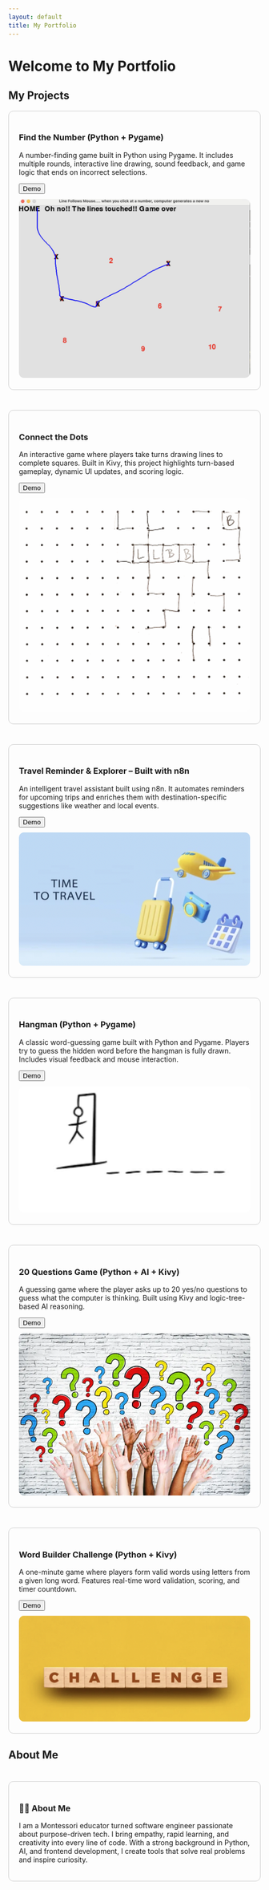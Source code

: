 ```yaml
---
layout: default
title: My Portfolio
---
```


# Welcome to My Portfolio

## My Projects

<div style="display: flex; flex-wrap: wrap; gap: 40px; justify-content: space-between;">

  <!-- Project 1 -->
  <div style="flex: 1 1 48%; border: 1px solid #ccc; border-radius: 10px; padding: 20px;">
    <h3>Find the Number (Python + Pygame)</h3>
    <p>A number-finding game built in Python using Pygame. It includes multiple rounds, interactive line drawing, sound feedback, and game logic that ends on incorrect selections.</p>
    <button onclick="document.getElementById('demo1').style.display='block'">Demo</button>
    <div id="demo1" style="display:none;">
      <video width="100%" height="auto" controls muted autoplay>
        <source src="FindNumberDemo.mov" type="video/mp4">
        Your browser does not support the video tag.
      </video>
    </div>
    <img src="FindNumber.png" alt="Find the Number Game" width="100%" style="border-radius: 10px; margin-top: 10px;">
  </div>

  <!-- Project 2 -->
  <div style="flex: 1 1 48%; border: 1px solid #ccc; border-radius: 10px; padding: 20px;">
    <h3>Connect the Dots</h3>
    <p>An interactive game where players take turns drawing lines to complete squares. Built in Kivy, this project highlights turn-based gameplay, dynamic UI updates, and scoring logic.</p>
    <button onclick="document.getElementById('demo2').style.display='block'">Demo</button>
    <div id="demo2" style="display:none;">
      <video width="100%" height="auto" controls muted autoplay>
        <source src="demoVideo.mp4" type="video/mp4">
        Your browser does not support the video tag.
      </video>
    </div>
    <img src="connectTheDots.jpeg" alt="Connect the Dots Game" width="100%" style="border-radius: 10px; margin-top: 10px;">
  </div>

  <!-- Project 3 -->
  <div style="flex: 1 1 48%; border: 1px solid #ccc; border-radius: 10px; padding: 20px;">
    <h3>Travel Reminder & Explorer – Built with n8n</h3>
    <p>An intelligent travel assistant built using n8n. It automates reminders for upcoming trips and enriches them with destination-specific suggestions like weather and local events.</p>
    <button onclick="document.getElementById('demo3').style.display='block'">Demo</button>
    <div id="demo3" style="display:none;">
      <video width="100%" height="auto" controls muted autoplay>
        <source src="DemoTravelReminder.mov" type="video/mp4">
        Your browser does not support the video tag.
      </video>
    </div>
    <img src="TravelReminder.png" alt="Travel Reminder" width="100%" style="border-radius: 10px; margin-top: 10px;">
  </div>

  <!-- Project 4 -->
  <div style="flex: 1 1 48%; border: 1px solid #ccc; border-radius: 10px; padding: 20px;">
    <h3>Hangman (Python + Pygame)</h3>
    <p>A classic word-guessing game built with Python and Pygame. Players try to guess the hidden word before the hangman is fully drawn. Includes visual feedback and mouse interaction.</p>
    <button onclick="document.getElementById('demo4').style.display='block'">Demo</button>
    <div id="demo4" style="display:none;">
      <video width="100%" height="auto" controls muted autoplay>
        <source src="hangman.mp4" type="video/mp4">
        Your browser does not support the video tag.
      </video>
    </div>
    <img src="hangman.png" alt="Hangman" width="100%" style="border-radius: 10px; margin-top: 10px;">
  </div>

  <!-- Project 5 -->
  <div style="flex: 1 1 48%; border: 1px solid #ccc; border-radius: 10px; padding: 20px;">
    <h3>20 Questions Game (Python + AI + Kivy)</h3>
    <p>A guessing game where the player asks up to 20 yes/no questions to guess what the computer is thinking. Built using Kivy and logic-tree-based AI reasoning.</p>
    <button onclick="document.getElementById('demo5').style.display='block'">Demo</button>
    <div id="demo5" style="display:none;">
      <video width="100%" height="auto" controls muted autoplay>
        <source src="Demo20Questions.mov" type="video/mp4">
        Your browser does not support the video tag.
      </video>
    </div>
    <img src="20Questions.png" alt="20 Questions" width="100%" style="border-radius: 10px; margin-top: 10px;">
  </div>

  <!-- Project 6 -->
  <div style="flex: 1 1 48%; border: 1px solid #ccc; border-radius: 10px; padding: 20px;">
    <h3>Word Builder Challenge (Python + Kivy)</h3>
    <p>A one-minute game where players form valid words using letters from a given long word. Features real-time word validation, scoring, and timer countdown.</p>
    <button onclick="document.getElementById('demo6').style.display='block'">Demo</button>
    <div id="demo6" style="display:none;">
      <video width="100%" height="auto" controls muted autoplay>
        <source src="DemoGenWords.mov" type="video/mp4">
        Your browser does not support the video tag.
      </video>
    </div>
    <img src="GenWords.png" alt="Gen Words" width="100%" style="border-radius: 10px; margin-top: 10px;">
  </div>

</div>

## About Me

<div style="max-width: 1000px; margin-top: 40px; border: 1px solid #ccc; border-radius: 10px; padding: 20px;">
  <h3>👩‍💻 About Me</h3>
  <p>
    I am a Montessori educator turned software engineer passionate about purpose-driven tech. I bring empathy, rapid learning, and creativity into every line of code. With a strong background in Python, AI, and frontend development, I create tools that solve real problems and inspire curiosity.
  </p>
</div>
